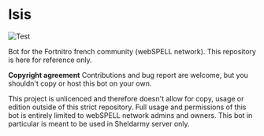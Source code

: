 # Isis

![Test](https://github.com/reseau-webspell/Isis/workflows/Test/badge.svg)

Bot for the Fortnitro french community (webSPELL network).
This repository is here for reference only.  

**Copyright agreement**
Contributions and bug report are welcome, but you shouldn't copy or host this bot on your own.  

This project is unlicenced and therefore doesn't allow for copy, usage or edition outside of this strict repository.
Full usage and permissions of this bot is entirely limited to webSPELL network admins and owners.
This bot in particular is meant to be used in Sheldarmy server only.
